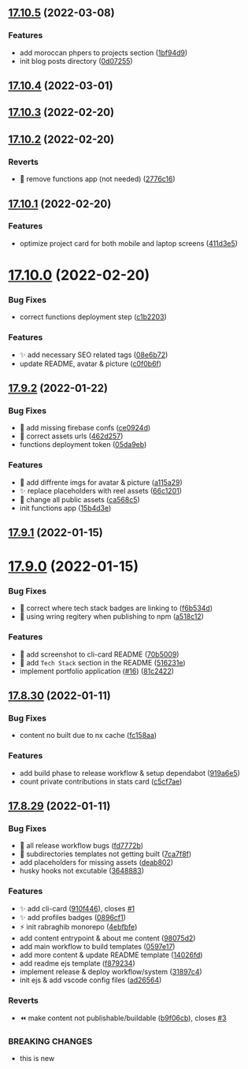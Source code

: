 ## [17.10.5](https://github.com/rabraghib/rabraghib/compare/v17.10.4...v17.10.5) (2022-03-08)

### Features

- add moroccan phpers to projects section ([1bf94d9](https://github.com/rabraghib/rabraghib/commit/1bf94d946531c9b72da8a80e0b2f24a720e4ae59))
- init blog posts directory ([0d07255](https://github.com/rabraghib/rabraghib/commit/0d07255a59e3291ddb0c880dcdb7e2f3fa42f178))

## [17.10.4](https://github.com/rabraghib/rabraghib/compare/v17.10.3...v17.10.4) (2022-03-01)

## [17.10.3](https://github.com/rabraghib/rabraghib/compare/v17.10.2...v17.10.3) (2022-02-20)

## [17.10.2](https://github.com/rabraghib/rabraghib/compare/v17.10.1...v17.10.2) (2022-02-20)

### Reverts

- :triangular_flag_on_post: remove functions app (not needed) ([2776c16](https://github.com/rabraghib/rabraghib/commit/2776c161035078725f9b7c1360309fb81cb0dcda))

## [17.10.1](https://github.com/rabraghib/rabraghib/compare/v17.10.0...v17.10.1) (2022-02-20)

### Features

- optimize project card for both mobile and laptop screens ([411d3e5](https://github.com/rabraghib/rabraghib/commit/411d3e5bd6d288fe1d8f258fdcd83a708f57adc5))

# [17.10.0](https://github.com/rabraghib/rabraghib/compare/v17.9.2...v17.10.0) (2022-02-20)

### Bug Fixes

- correct functions deployment step ([c1b2203](https://github.com/rabraghib/rabraghib/commit/c1b2203237dddf62e46b0d06e7bed9f1438a5fb4))

### Features

- :sparkles: add necessary SEO related tags ([08e6b72](https://github.com/rabraghib/rabraghib/commit/08e6b72c94b49e32c32266588789e8c6886722c6))
- update README, avatar & picture ([c0f0b6f](https://github.com/rabraghib/rabraghib/commit/c0f0b6f36d2851e703503b65df17ce62d46f7791))

## [17.9.2](https://github.com/rabraghib/rabraghib/compare/v17.9.1...v17.9.2) (2022-01-22)

### Bug Fixes

- :bug: add missing firebase confs ([ce0924d](https://github.com/rabraghib/rabraghib/commit/ce0924db4d05f96ed5f83bd74b3e2f34a4a11d20))
- :bug: correct assets urls ([462d257](https://github.com/rabraghib/rabraghib/commit/462d257c65f8e2443be753eeb6d1e2c899c152e2))
- functions deployment token ([05da9eb](https://github.com/rabraghib/rabraghib/commit/05da9eb4129c262f9dbbe7faa0fd2433f4d7e935))

### Features

- :art: add diffrente imgs for avatar & picture ([a115a29](https://github.com/rabraghib/rabraghib/commit/a115a2977c5b4504cd973c84c30b9c2a636e4688))
- :sparkles: replace placeholders with reel assets ([66c1201](https://github.com/rabraghib/rabraghib/commit/66c120108a4f33ca09bf92616cb5d1495d2ad05f))
- :tada: change all public assets ([ca568c5](https://github.com/rabraghib/rabraghib/commit/ca568c574844d1e37a6f861d27053ef1b53744a1))
- init functions app ([15b4d3e](https://github.com/rabraghib/rabraghib/commit/15b4d3e0d98bbe2768253c6e851564376a1aaaf8))

## [17.9.1](https://github.com/rabraghib/rabraghib/compare/v17.9.0...v17.9.1) (2022-01-15)

# [17.9.0](https://github.com/rabraghib/rabraghib/compare/v17.8.30...v17.9.0) (2022-01-15)

### Bug Fixes

- :bug: correct where tech stack badges are linking to ([f6b534d](https://github.com/rabraghib/rabraghib/commit/f6b534dbbaaf659ab703fff144e1a98c719e67b4))
- :bug: using wring regitery when publishing to npm ([a518c12](https://github.com/rabraghib/rabraghib/commit/a518c121baaa0755f960f0d3ad9c91127be08bf9))

### Features

- :art: add screenshot to cli-card README ([70b5009](https://github.com/rabraghib/rabraghib/commit/70b50094976ff20d77255de97927f9c9575e587d))
- :rocket: add `Tech Stack` section in the README ([516231e](https://github.com/rabraghib/rabraghib/commit/516231ed8ebb9cb2da0324bdba0d4b9d5df41fad))
- implement portfolio application ([#16](https://github.com/rabraghib/rabraghib/issues/16)) ([81c2422](https://github.com/rabraghib/rabraghib/commit/81c2422cd7430a9d459ac73706d7ceae28e722f9))

## [17.8.30](https://github.com/rabraghib/rabraghib/compare/v17.8.29...v17.8.30) (2022-01-11)

### Bug Fixes

- content no built due to nx cache ([fc158aa](https://github.com/rabraghib/rabraghib/commit/fc158aaf978b324e84c375f3638ce3e6717c3913))

### Features

- add build phase to release workflow & setup dependabot ([919a6e5](https://github.com/rabraghib/rabraghib/commit/919a6e582a7fd6ef6330ee3e7307d399d98e703b))
- count private contributions in stats card ([c5cf7ae](https://github.com/rabraghib/rabraghib/commit/c5cf7ae2db4f8a41627916d96b184b70f86d1a45))

## [17.8.29](https://github.com/rabraghib/rabraghib/compare/4ebfbfe318938677cb227745b4955007bf294d4f...v17.8.29) (2022-01-11)

### Bug Fixes

- :bug: all release workflow bugs ([fd7772b](https://github.com/rabraghib/rabraghib/commit/fd7772b7485c9cb9ddc4a778d84e15bc1fbf744e))
- :bug: subdirectories templates not getting built ([7ca7f8f](https://github.com/rabraghib/rabraghib/commit/7ca7f8f2dc4c17eb9731755c6c1451bb3d8031a0))
- add placeholders for missing assets ([deab802](https://github.com/rabraghib/rabraghib/commit/deab802f8a692d529a8b49b489b20f6637810ef3))
- husky hooks not excutable ([3648883](https://github.com/rabraghib/rabraghib/commit/36488834235f75feb2342e9dd52f80a295a8c0b9))

### Features

- :sparkles: add cli-card ([910f446](https://github.com/rabraghib/rabraghib/commit/910f4462f3f5cda7fcad9381f5af69a06d87651e)), closes [#1](https://github.com/rabraghib/rabraghib/issues/1)
- :sparkles: add profiles badges ([0896cf1](https://github.com/rabraghib/rabraghib/commit/0896cf1754a98da465946195b3be35b32ac52307))
- :zap: init rabraghib monorepo ([4ebfbfe](https://github.com/rabraghib/rabraghib/commit/4ebfbfe318938677cb227745b4955007bf294d4f))
- add content entrypoint & about me content ([98075d2](https://github.com/rabraghib/rabraghib/commit/98075d2c3f91d9b571fd3dbd768fcfec59721f46))
- add main workflow to build templates ([0597e17](https://github.com/rabraghib/rabraghib/commit/0597e173b7db0dd34e306f2a48db24e81753b3d6))
- add more content & update README template ([14026fd](https://github.com/rabraghib/rabraghib/commit/14026fd501067bf415405d8a560a6de0a2ba2b14))
- add readme ejs template ([f879234](https://github.com/rabraghib/rabraghib/commit/f879234c810a7128df443a98076583d79ded5790))
- implement release & deploy workflow/system ([31897c4](https://github.com/rabraghib/rabraghib/commit/31897c45e4348a98fcc1bf5fa62bb5b256a3f08a))
- init ejs & add vscode config files ([ad26564](https://github.com/rabraghib/rabraghib/commit/ad265649374dc648a24da0b11a7b2e0bcf185ee8))

### Reverts

- :rewind: make content not publishable/buildable ([b9f06cb](https://github.com/rabraghib/rabraghib/commit/b9f06cba0b807f0cb23ce50498a51cd5261f1cf4)), closes [#3](https://github.com/rabraghib/rabraghib/issues/3)

### BREAKING CHANGES

- this is new
